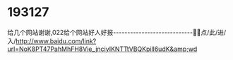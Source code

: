 # 193127
给几个网站谢谢,022给个网站好人好报----------------------------🥚🥚点/此/进/入/http://www.baidu.com/link?url=NoK8PT47PahMhFH8Vie_jnciyIKNTTtVBQKpill6udK&amp;wd
